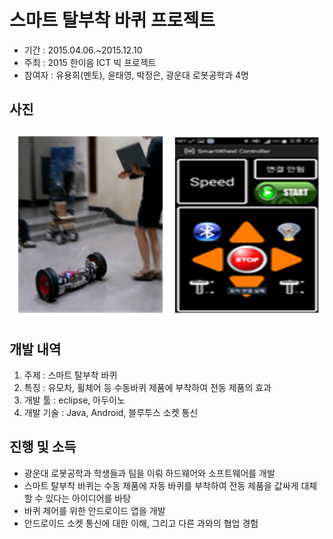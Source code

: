 # 스마트 탈부착 바퀴 프로젝트
* 기간 : 2015.04.06.~2015.12.10
* 주최 : 2015 한이음 ICT 빅 프로젝트
* 참여자 : 유용희(멘토), 윤태영, 박정은, 광운대 로봇공학과 4명

## 사진
![결과물 사진](./img01.png)


## 개발 내역

1. 주제 : 스마트 탈부착 바퀴
2. 특징 : 유모차, 휠체어 등 수동바퀴 제품에 부착하여 전동 제품의 효과
3. 개발 툴 : eclipse, 아두이노
4. 개발 기술 : Java, Android, 블루투스 소켓 통신


## 진행 및 소득

* 광운대 로봇공학과 학생들과 팀을 이뤄 하드웨어와 소프트웨어를 개발
* 스마트 탈부착 바퀴는 수동 제품에 자동 바퀴를 부착하여 전동 제품을 값싸게 대체할 수 있다는 아이디어를 바탕
* 바퀴 제어를 위한 안드로이드 앱을 개발
* 안드로이드 소켓 통신에 대한 이해, 그리고 다른 과와의 협업 경험
